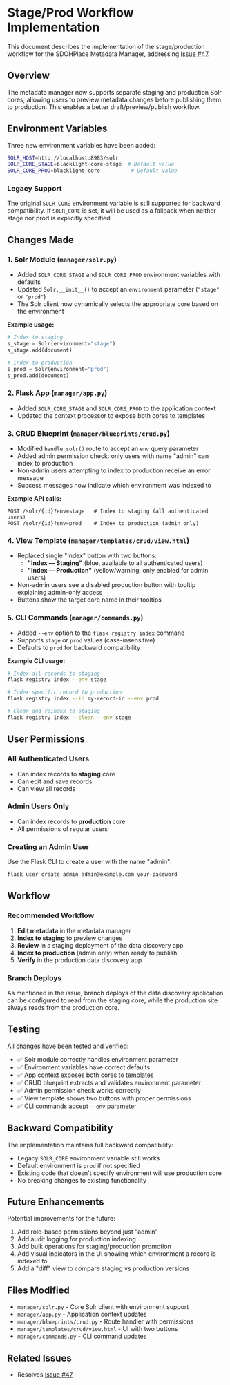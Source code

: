 # Stage/Prod Workflow Implementation

This document describes the implementation of the stage/production workflow for the SDOHPlace Metadata Manager, addressing [Issue #47](https://github.com/healthyregions/SDOHPlace-MetadataManager/issues/47).

## Overview

The metadata manager now supports separate staging and production Solr cores, allowing users to preview metadata changes before publishing them to production. This enables a better draft/preview/publish workflow.

## Environment Variables

Three new environment variables have been added:

```bash
SOLR_HOST=http://localhost:8983/solr
SOLR_CORE_STAGE=blacklight-core-stage  # Default value
SOLR_CORE_PROD=blacklight-core          # Default value
```

### Legacy Support

The original `SOLR_CORE` environment variable is still supported for backward compatibility. If `SOLR_CORE` is set, it will be used as a fallback when neither stage nor prod is explicitly specified.

## Changes Made

### 1. Solr Module (`manager/solr.py`)

- Added `SOLR_CORE_STAGE` and `SOLR_CORE_PROD` environment variables with defaults
- Updated `Solr.__init__()` to accept an `environment` parameter (`"stage"` or `"prod"`)
- The Solr client now dynamically selects the appropriate core based on the environment

**Example usage:**
```python
# Index to staging
s_stage = Solr(environment="stage")
s_stage.add(document)

# Index to production
s_prod = Solr(environment="prod")
s_prod.add(document)
```

### 2. Flask App (`manager/app.py`)

- Added `SOLR_CORE_STAGE` and `SOLR_CORE_PROD` to the application context
- Updated the context processor to expose both cores to templates

### 3. CRUD Blueprint (`manager/blueprints/crud.py`)

- Modified `handle_solr()` route to accept an `env` query parameter
- Added admin permission check: only users with name "admin" can index to production
- Non-admin users attempting to index to production receive an error message
- Success messages now indicate which environment was indexed to

**Example API calls:**
```
POST /solr/{id}?env=stage   # Index to staging (all authenticated users)
POST /solr/{id}?env=prod    # Index to production (admin only)
```

### 4. View Template (`manager/templates/crud/view.html`)

- Replaced single "Index" button with two buttons:
  - **"Index — Staging"** (blue, available to all authenticated users)
  - **"Index — Production"** (yellow/warning, only enabled for admin users)
- Non-admin users see a disabled production button with tooltip explaining admin-only access
- Buttons show the target core name in their tooltips

### 5. CLI Commands (`manager/commands.py`)

- Added `--env` option to the `flask registry index` command
- Supports `stage` or `prod` values (case-insensitive)
- Defaults to `prod` for backward compatibility

**Example CLI usage:**
```bash
# Index all records to staging
flask registry index --env stage

# Index specific record to production
flask registry index --id my-record-id --env prod

# Clean and reindex to staging
flask registry index --clean --env stage
```

## User Permissions

### All Authenticated Users
- Can index records to **staging** core
- Can edit and save records
- Can view all records

### Admin Users Only
- Can index records to **production** core
- All permissions of regular users

### Creating an Admin User

Use the Flask CLI to create a user with the name "admin":

```bash
flask user create admin admin@example.com your-password
```

## Workflow

### Recommended Workflow

1. **Edit metadata** in the metadata manager
2. **Index to staging** to preview changes
3. **Review** in a staging deployment of the data discovery app
4. **Index to production** (admin only) when ready to publish
5. **Verify** in the production data discovery app

### Branch Deploys

As mentioned in the issue, branch deploys of the data discovery application can be configured to read from the staging core, while the production site always reads from the production core.

## Testing

All changes have been tested and verified:

- ✅ Solr module correctly handles environment parameter
- ✅ Environment variables have correct defaults
- ✅ App context exposes both cores to templates
- ✅ CRUD blueprint extracts and validates environment parameter
- ✅ Admin permission check works correctly
- ✅ View template shows two buttons with proper permissions
- ✅ CLI commands accept `--env` parameter

## Backward Compatibility

The implementation maintains full backward compatibility:

- Legacy `SOLR_CORE` environment variable still works
- Default environment is `prod` if not specified
- Existing code that doesn't specify environment will use production core
- No breaking changes to existing functionality

## Future Enhancements

Potential improvements for the future:

1. Add role-based permissions beyond just "admin"
2. Add audit logging for production indexing
3. Add bulk operations for staging/production promotion
4. Add visual indicators in the UI showing which environment a record is indexed to
5. Add a "diff" view to compare staging vs production versions

## Files Modified

- `manager/solr.py` - Core Solr client with environment support
- `manager/app.py` - Application context updates
- `manager/blueprints/crud.py` - Route handler with permissions
- `manager/templates/crud/view.html` - UI with two buttons
- `manager/commands.py` - CLI command updates

## Related Issues

- Resolves [Issue #47](https://github.com/healthyregions/SDOHPlace-MetadataManager/issues/47)

